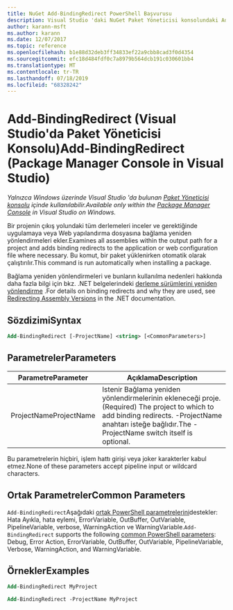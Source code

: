 ```yaml
---
title: NuGet Add-BindingRedirect PowerShell Başvurusu
description: Visual Studio 'daki NuGet Paket Yöneticisi konsolundaki Add-BindingRedirect PowerShell komutu için başvuru.
author: karann-msft
ms.author: karann
ms.date: 12/07/2017
ms.topic: reference
ms.openlocfilehash: b1e88d32deb3ff34833ef22a9cbb8cad3f0d4354
ms.sourcegitcommit: efc18d484fdf0c7a8979b564dcb191c030601bb4
ms.translationtype: MT
ms.contentlocale: tr-TR
ms.lasthandoff: 07/18/2019
ms.locfileid: "68328242"
---
```

# <a name="add-bindingredirect-package-manager-console-in-visual-studio"></a><span data-ttu-id="341af-103">Add-BindingRedirect (Visual Studio'da Paket Yöneticisi Konsolu)</span><span class="sxs-lookup"><span data-stu-id="341af-103">Add-BindingRedirect (Package Manager Console in Visual Studio)</span></span>

<span data-ttu-id="341af-104">*Yalnızca Windows üzerinde Visual Studio 'da bulunan [Paket Yöneticisi konsolu](../../consume-packages/install-use-packages-powershell.md) içinde kullanılabilir.*</span><span class="sxs-lookup"><span data-stu-id="341af-104">*Available only within the [Package Manager Console](../../consume-packages/install-use-packages-powershell.md) in Visual Studio on Windows.*</span></span>

<span data-ttu-id="341af-105">Bir projenin çıkış yolundaki tüm derlemeleri inceler ve gerektiğinde uygulamaya veya Web yapılandırma dosyasına bağlama yeniden yönlendirmeleri ekler.</span><span class="sxs-lookup"><span data-stu-id="341af-105">Examines all assemblies within the output path for a project and adds binding redirects to the application or web configuration file where necessary.</span></span> <span data-ttu-id="341af-106">Bu komut, bir paket yüklenirken otomatik olarak çalıştırılır.</span><span class="sxs-lookup"><span data-stu-id="341af-106">This command is run automatically when installing a package.</span></span>

<span data-ttu-id="341af-107">Bağlama yeniden yönlendirmeleri ve bunların kullanılma nedenleri hakkında daha fazla bilgi için bkz. .NET belgelerindeki [derleme sürümlerini yeniden yönlendirme](/dotnet/framework/configure-apps/redirect-assembly-versions) .</span><span class="sxs-lookup"><span data-stu-id="341af-107">For details on binding redirects and why they are used, see [Redirecting Assembly Versions](/dotnet/framework/configure-apps/redirect-assembly-versions) in the .NET documentation.</span></span>

## <a name="syntax"></a><span data-ttu-id="341af-108">Sözdizimi</span><span class="sxs-lookup"><span data-stu-id="341af-108">Syntax</span></span>

```ps
Add-BindingRedirect [-ProjectName] <string> [<CommonParameters>]
```

## <a name="parameters"></a><span data-ttu-id="341af-109">Parametreler</span><span class="sxs-lookup"><span data-stu-id="341af-109">Parameters</span></span>

| <span data-ttu-id="341af-110">Parametre</span><span class="sxs-lookup"><span data-stu-id="341af-110">Parameter</span></span> | <span data-ttu-id="341af-111">Açıklama</span><span class="sxs-lookup"><span data-stu-id="341af-111">Description</span></span> |
| --- | --- |
| <span data-ttu-id="341af-112">ProjectName</span><span class="sxs-lookup"><span data-stu-id="341af-112">ProjectName</span></span> | <span data-ttu-id="341af-113">Istenir Bağlama yeniden yönlendirmelerinin ekleneceği proje.</span><span class="sxs-lookup"><span data-stu-id="341af-113">(Required) The project to which to add binding redirects.</span></span> <span data-ttu-id="341af-114">-ProjectName anahtarı isteğe bağlıdır.</span><span class="sxs-lookup"><span data-stu-id="341af-114">The -ProjectName switch itself is optional.</span></span> |

<span data-ttu-id="341af-115">Bu parametrelerin hiçbiri, işlem hattı girişi veya joker karakterler kabul etmez.</span><span class="sxs-lookup"><span data-stu-id="341af-115">None of these parameters accept pipeline input or wildcard characters.</span></span>

## <a name="common-parameters"></a><span data-ttu-id="341af-116">Ortak Parametreler</span><span class="sxs-lookup"><span data-stu-id="341af-116">Common Parameters</span></span>

<span data-ttu-id="341af-117">`Add-BindingRedirect`Aşağıdaki [ortak PowerShell parametrelerini](http://go.microsoft.com/fwlink/?LinkID=113216)destekler: Hata Ayıkla, hata eylemi, ErrorVariable, OutBuffer, OutVariable, PipelineVariable, verbose, WarningAction ve WarningVariable.</span><span class="sxs-lookup"><span data-stu-id="341af-117">`Add-BindingRedirect` supports the following [common PowerShell parameters](http://go.microsoft.com/fwlink/?LinkID=113216): Debug, Error Action, ErrorVariable, OutBuffer, OutVariable, PipelineVariable, Verbose, WarningAction, and WarningVariable.</span></span>

## <a name="examples"></a><span data-ttu-id="341af-118">Örnekler</span><span class="sxs-lookup"><span data-stu-id="341af-118">Examples</span></span>

```ps
Add-BindingRedirect MyProject

Add-BindingRedirect -ProjectName MyProject
```